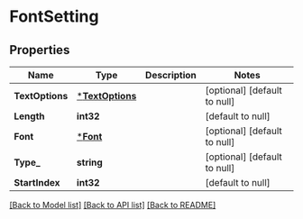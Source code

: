 # FontSetting

## Properties
Name | Type | Description | Notes
------------ | ------------- | ------------- | -------------
**TextOptions** | [***TextOptions**](TextOptions.md) |  | [optional] [default to null]
**Length** | **int32** |  | [default to null]
**Font** | [***Font**](Font.md) |  | [optional] [default to null]
**Type_** | **string** |  | [optional] [default to null]
**StartIndex** | **int32** |  | [default to null]

[[Back to Model list]](../README.md#documentation-for-models) [[Back to API list]](../README.md#documentation-for-api-endpoints) [[Back to README]](../README.md)


